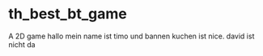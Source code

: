# th_best_bt_game
A 2D game
hallo mein name ist timo und bannen kuchen ist nice.
david ist nicht da
